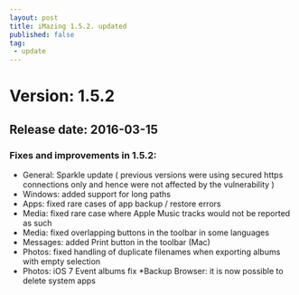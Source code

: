 ```yaml
---
layout: post
title: iMazing 1.5.2. updated
published: false
tag:
 - update
---
```

# Version: 1.5.2

## Release date: 2016-03-15

### Fixes and improvements in 1.5.2:

- General: Sparkle update ( previous versions were using secured https connections only and hence were not affected by the vulnerability )
- Windows: added support for long paths
- Apps: fixed rare cases of app backup / restore errors
- Media: fixed rare case where Apple Music tracks would not be reported as such
- Media: fixed overlapping buttons in the toolbar in some languages
- Messages: added Print button in the toolbar (Mac)
- Photos: fixed handling of duplicate filenames when exporting albums with empty selection
- Photos: iOS 7 Event albums fix *Backup Browser: it is now possible to delete system apps
